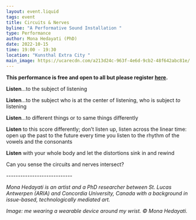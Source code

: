 ```yaml
---
layout: event.liquid
tags: event
title: Circuits & Nerves
byline: "A Performative Sound Installation "
type: Performance
author: Mona Hedayati (PhD)
date: 2022-10-15
time: 19:00 - 19:30
location: "Kunsthal Extra City "
main_image: https://ucarecdn.com/a213d24c-963f-4e6d-9cb2-48f642abc81e/
---
```

**This performance is free and open to all but please register [here](https://calendly.com/extra-city/rightsofnature2?month=2022-10).** 

**Listen**…to the subject of listening

**Listen**…to the subject who is at the center of listening, who is subject *to* listening

**Listen**…to different things or to same things differently 

**Listen** to this score differently; don’t listen up, listen across the linear time: open up the past to the future every time you listen to the rhythm of the vowels and the consonants

**Listen** with your whole body and let the distortions sink in and rewind 

Can you sense the circuits and nerves intersect?

\-﻿---------------------------

*M﻿ona Hedayati is an artist and a PhD researcher between St. Lucas Antwerpen (ARIA) and Concordia University, Canada with a background in issue-based, technologically mediated art.*

*Image: me wearing a wearable device around my wrist.*  *© Mona Hedayati.*